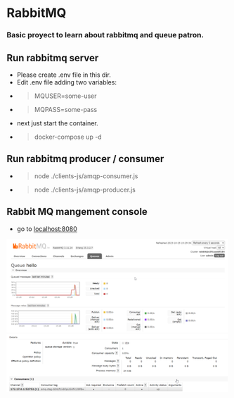 RabbitMQ
============
### Basic proyect to learn about rabbitmq and queue patron.

## Run rabbitmq server ## 
- Please create .env file in this dir.
- Edit .env file adding two variables:
- >MQUSER=some-user 
- >MQPASS=some-pass
- next just start the container.
- > docker-compose up -d

## Run rabbitmq producer / consumer ## 
- >  node ./clients-js/amqp-consumer.js
- >  node ./clients-js/amqp-producer.js

## Rabbit MQ mangement console
- go to [localhost:8080](http://localhost:8080)

![Rabbitmq](../assets/rabbitmq01.png)
![Rabbitmq](../assets/rabbitmq02.png)

